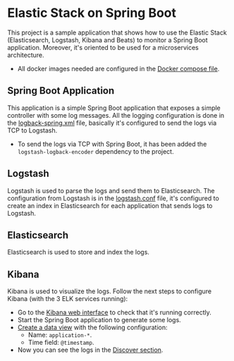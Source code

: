 # Elastic Stack on Spring Boot

This project is a sample application that shows how to use the Elastic Stack 
(Elasticsearch, Logstash, Kibana and Beats) to monitor a Spring Boot application.
Moreover, it's oriented to be used for a microservices architecture.
- All docker images needed are configured in the
[Docker compose file](docker-compose.yml).

## Spring Boot Application

This application is a simple Spring Boot application that exposes a simple 
controller with some log messages. All the logging configuration is done in the
[logback-spring.xml](src/main/resources/logback-spring.xml) file, basically
it's configured to send the logs via TCP to Logstash.
- To send the logs via TCP with Spring Boot, it has been added the
`logstash-logback-encoder` dependency to the project.

## Logstash

Logstash is used to parse the logs and send them to Elasticsearch. The configuration
from Logstash is in the [logstash.conf](configuration/logstash/pipeline/logstash.conf) 
file, it's configured to create an index in Elasticsearch for each application
that sends logs to Logstash.

## Elasticsearch

Elasticsearch is used to store and index the logs.

## Kibana

Kibana is used to visualize the logs. Follow the next steps to configure
Kibana (with the 3 ELK services running):
- Go to the [Kibana web interface](http://localhost:5601) to check that it's running correctly.
- Start the Spring Boot application to generate some logs.
- [Create a data view](http://localhost:5601/app/management/kibana/dataViews) with the following configuration:
    - Name: `application-*`.
    - Time field: `@timestamp`.
- Now you can see the logs in the [Discover section](http://localhost:5601/app/discover#/).